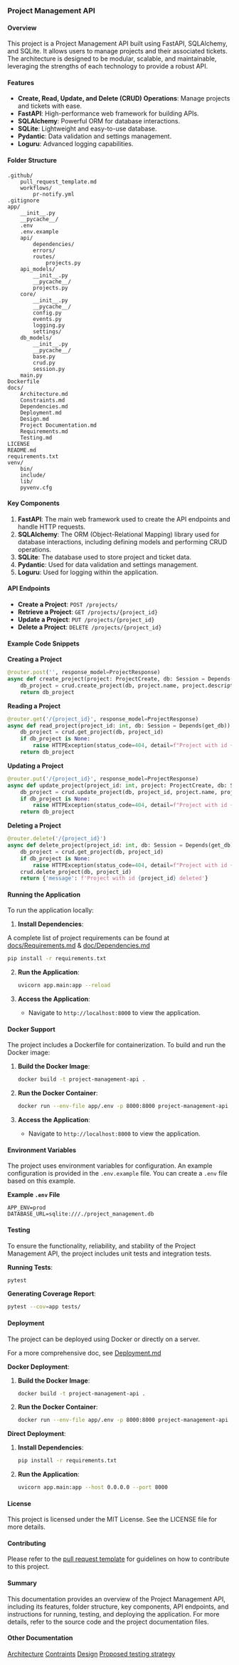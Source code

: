 ### Project Management API

#### Overview

This project is a Project Management API built using FastAPI, SQLAlchemy, and SQLite. It allows users to manage projects and their associated tickets. The architecture is designed to be modular, scalable, and maintainable, leveraging the strengths of each technology to provide a robust API.

#### Features

- **Create, Read, Update, and Delete (CRUD) Operations**: Manage projects and tickets with ease.
- **FastAPI**: High-performance web framework for building APIs.
- **SQLAlchemy**: Powerful ORM for database interactions.
- **SQLite**: Lightweight and easy-to-use database.
- **Pydantic**: Data validation and settings management.
- **Loguru**: Advanced logging capabilities.

#### Folder Structure

```
.github/
    pull_request_template.md
    workflows/
        pr-notify.yml
.gitignore
app/
    __init__.py
    __pycache__/
    .env
    .env.example
    api/
        dependencies/
        errors/
        routes/
            projects.py
    api_models/
        __init__.py
        __pycache__/
        projects.py
    core/
        __init__.py
        __pycache__/
        config.py
        events.py
        logging.py
        settings/
    db_models/
        __init__.py
        __pycache__/
        base.py
        crud.py
        session.py
    main.py
Dockerfile
docs/
    Architecture.md
    Constraints.md
    Dependencies.md
    Deployment.md
    Design.md
    Project Documentation.md
    Requirements.md
    Testing.md
LICENSE
README.md
requirements.txt
venv/
    bin/
    include/
    lib/
    pyvenv.cfg
```

#### Key Components

1. **FastAPI**: The main web framework used to create the API endpoints and handle HTTP requests.
2. **SQLAlchemy**: The ORM (Object-Relational Mapping) library used for database interactions, including defining models and performing CRUD operations.
3. **SQLite**: The database used to store project and ticket data.
4. **Pydantic**: Used for data validation and settings management.
5. **Loguru**: Used for logging within the application.

#### API Endpoints

- **Create a Project**: `POST /projects/`
- **Retrieve a Project**: `GET /projects/{project_id}`
- **Update a Project**: `PUT /projects/{project_id}`
- **Delete a Project**: `DELETE /projects/{project_id}`

#### Example Code Snippets

**Creating a Project**

```python
@router.post('', response_model=ProjectResponse)
async def create_project(project: ProjectCreate, db: Session = Depends(get_db)):
    db_project = crud.create_project(db, project.name, project.description)
    return db_project
```

**Reading a Project**

```python
@router.get('/{project_id}', response_model=ProjectResponse)
async def read_project(project_id: int, db: Session = Depends(get_db)):
    db_project = crud.get_project(db, project_id)
    if db_project is None:
        raise HTTPException(status_code=404, detail=f"Project with id {project_id} not found")
    return db_project
```

**Updating a Project**

```python
@router.put('/{project_id}', response_model=ProjectResponse)
async def update_project(project_id: int, project: ProjectCreate, db: Session = Depends(get_db)):
    db_project = crud.update_project(db, project_id, project.name, project.description)
    if db_project is None:
        raise HTTPException(status_code=404, detail=f"Project with id {project_id} not found")
    return db_project
```

**Deleting a Project**

```python
@router.delete('/{project_id}')
async def delete_project(project_id: int, db: Session = Depends(get_db)):
    db_project = crud.get_project(db, project_id)
    if db_project is None:
        raise HTTPException(status_code=404, detail=f"Project with id {project_id} not found")
    crud.delete_project(db, project_id)
    return {'message': f'Project with id {project_id} deleted'}
```

#### Running the Application

To run the application locally:

1. **Install Dependencies**:

A complete list of project requirements can be found at [docs/Requirements.md](./docs/Requirements.md) & [doc/Dependencies.md](./docs/Dependencies.md)

```sh
pip install -r requirements.txt
```

2. **Run the Application**:

   ```sh
   uvicorn app.main:app --reload
   ```

3. **Access the Application**:
   - Navigate to `http://localhost:8000` to view the application.

#### Docker Support

The project includes a Dockerfile for containerization. To build and run the Docker image:

1. **Build the Docker Image**:

   ```sh
   docker build -t project-management-api .
   ```

2. **Run the Docker Container**:

   ```sh
   docker run --env-file app/.env -p 8000:8000 project-management-api
   ```

3. **Access the Application**:
   - Navigate to `http://localhost:8000` to view the application.

#### Environment Variables

The project uses environment variables for configuration. An example configuration is provided in the `.env.example` file. You can create a `.env` file based on this example.

**Example `.env` File**

```example
APP_ENV=prod
DATABASE_URL=sqlite:///./project_management.db
```

#### Testing

To ensure the functionality, reliability, and stability of the Project Management API, the project includes unit tests and integration tests.

**Running Tests**:

```sh
pytest
```

**Generating Coverage Report**:

```sh
pytest --cov=app tests/
```

#### Deployment

The project can be deployed using Docker or directly on a server.

For a more comprehensive doc, see [Deployment.md](./docs/Deployment.md)

**Docker Deployment**:

1. **Build the Docker Image**:
   ```sh
   docker build -t project-management-api .
   ```
2. **Run the Docker Container**:
   ```sh
   docker run --env-file app/.env -p 8000:8000 project-management-api
   ```

**Direct Deployment**:

1. **Install Dependencies**:
   ```sh
   pip install -r requirements.txt
   ```
2. **Run the Application**:
   ```sh
   uvicorn app.main:app --host 0.0.0.0 --port 8000
   ```

#### License

This project is licensed under the MIT License. See the LICENSE file for more details.

#### Contributing

Please refer to the [pull request template](.github/pull_request_template.md) for guidelines on how to contribute to this project.

#### Summary

This documentation provides an overview of the Project Management API, including its features, folder structure, key components, API endpoints, and instructions for running, testing, and deploying the application. For more details, refer to the source code and the project documentation files.

#### Other Documentation

[Architecture](./docs/Architecture.md)
[Contraints](./docs/Contraints.md)
[Design](./docs/Design.md)
[Proposed testing strategy](./docs/Testing.md)
